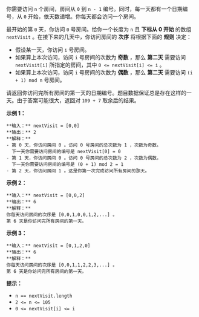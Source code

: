 你需要访问 `n` 个房间，房间从 `0` 到 `n - 1` 编号。同时，每一天都有一个日期编号，从 `0` 开始，依天数递增。你每天都会访问一个房间。

最开始的第 `0` 天，你访问 `0` 号房间。给你一个长度为 `n` 且 **下标从 0 开始** 的数组 `nextVisit`
。在接下来的几天中，你访问房间的 **次序** 将根据下面的 **规则** 决定：

  * 假设某一天，你访问 `i` 号房间。
  * 如果算上本次访问，访问 `i` 号房间的次数为 **奇数** ，那么 **第二天** 需要访问 `nextVisit[i]` 所指定的房间，其中 `0 <= nextVisit[i] <= i` 。
  * 如果算上本次访问，访问 `i` 号房间的次数为 **偶数** ，那么 **第二天** 需要访问 `(i + 1) mod n` 号房间。

请返回你访问完所有房间的第一天的日期编号。题目数据保证总是存在这样的一天。由于答案可能很大，返回对 `109 + 7` 取余后的结果。



**示例 1：**

    
    
    **输入：** nextVisit = [0,0]
    **输出：** 2
    **解释：**
    - 第 0 天，你访问房间 0 。访问 0 号房间的总次数为 1 ，次数为奇数。
      下一天你需要访问房间的编号是 nextVisit[0] = 0
    - 第 1 天，你访问房间 0 。访问 0 号房间的总次数为 2 ，次数为偶数。
      下一天你需要访问房间的编号是 (0 + 1) mod 2 = 1
    - 第 2 天，你访问房间 1 。这是你第一次完成访问所有房间的那天。
    

**示例 2：**

    
    
    **输入：** nextVisit = [0,0,2]
    **输出：** 6
    **解释：**
    你每天访问房间的次序是 [0,0,1,0,0,1,2,...] 。
    第 6 天是你访问完所有房间的第一天。
    

**示例 3：**

    
    
    **输入：** nextVisit = [0,1,2,0]
    **输出：** 6
    **解释：**
    你每天访问房间的次序是 [0,0,1,1,2,2,3,...] 。
    第 6 天是你访问完所有房间的第一天。
    



**提示：**

  * `n == nextVisit.length`
  * `2 <= n <= 105`
  * `0 <= nextVisit[i] <= i`

